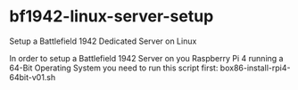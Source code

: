 # bf1942-linux-server-setup
Setup a Battlefield 1942 Dedicated Server on Linux

In order to setup a Battlefield 1942 Server on you Raspberry Pi 4 running a 64-Bit Operating System you need to run this script first:
box86-install-rpi4-64bit-v01.sh
